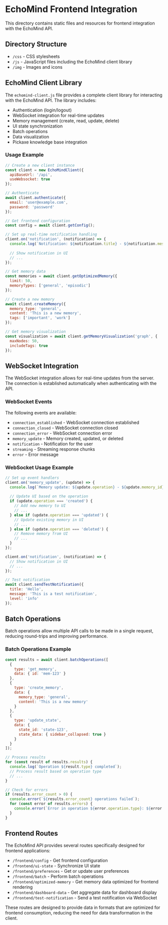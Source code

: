 # EchoMind Frontend Integration

This directory contains static files and resources for frontend integration with the EchoMind API.

## Directory Structure

- `/css` - CSS stylesheets
- `/js` - JavaScript files including the EchoMind client library
- `/img` - Images and icons

## EchoMind Client Library

The `echomind-client.js` file provides a complete client library for interacting with the EchoMind API. The library includes:

- Authentication (login/logout)
- WebSocket integration for real-time updates
- Memory management (create, read, update, delete)
- UI state synchronization
- Batch operations
- Data visualization
- Pickaxe knowledge base integration

### Usage Example

```javascript
// Create a new client instance
const client = new EchoMindClient({
  apiBaseUrl: '/api',
  useWebsocket: true
});

// Authenticate
await client.authenticate({
  email: 'user@example.com',
  password: 'password'
});

// Get frontend configuration
const config = await client.getConfig();

// Set up real-time notification handling
client.on('notification', (notification) => {
  console.log(`Notification: ${notification.title} - ${notification.message}`);
  
  // Show notification in UI
  // ...
});

// Get memory data
const memories = await client.getOptimizedMemory({
  limit: 50,
  memoryTypes: ['general', 'episodic']
});

// Create a new memory
await client.createMemory({
  memory_type: 'general',
  content: 'This is a new memory',
  tags: ['important', 'work']
});

// Get memory visualization
const visualization = await client.getMemoryVisualization('graph', {
  maxNodes: 50,
  includeTags: true
});
```

## WebSocket Integration

The WebSocket integration allows for real-time updates from the server. The connection is established automatically when authenticating with the API.

### WebSocket Events

The following events are available:

- `connection_established` - WebSocket connection established
- `connection_closed` - WebSocket connection closed
- `connection_error` - WebSocket connection error
- `memory_update` - Memory created, updated, or deleted
- `notification` - Notification for the user
- `streaming` - Streaming response chunks
- `error` - Error message

### WebSocket Usage Example

```javascript
// Set up event handlers
client.on('memory_update', (update) => {
  console.log(`Memory update: ${update.operation} - ${update.memory_id}`);
  
  // Update UI based on the operation
  if (update.operation === 'created') {
    // Add new memory to UI
    // ...
  } else if (update.operation === 'updated') {
    // Update existing memory in UI
    // ...
  } else if (update.operation === 'deleted') {
    // Remove memory from UI
    // ...
  }
});

client.on('notification', (notification) => {
  // Show notification in UI
  // ...
});

// Test notification
await client.sendTestNotification({
  title: 'Hello',
  message: 'This is a test notification',
  level: 'info'
});
```

## Batch Operations

Batch operations allow multiple API calls to be made in a single request, reducing round-trips and improving performance.

### Batch Operations Example

```javascript
const results = await client.batchOperations([
  {
    type: 'get_memory',
    data: { id: 'mem-123' }
  },
  {
    type: 'create_memory',
    data: {
      memory_type: 'general',
      content: 'This is a new memory'
    }
  },
  {
    type: 'update_state',
    data: {
      state_id: 'state-123',
      state_data: { sidebar_collapsed: true }
    }
  }
]);

// Process results
for (const result of results.results) {
  console.log(`Operation ${result.type} completed`);
  // Process result based on operation type
  // ...
}

// Check for errors
if (results.error_count > 0) {
  console.error(`${results.error_count} operations failed`);
  for (const error of results.errors) {
    console.error(`Error in operation ${error.operation.type}: ${error.error}`);
  }
}
```

## Frontend Routes

The EchoMind API provides several routes specifically designed for frontend applications:

- `/frontend/config` - Get frontend configuration
- `/frontend/ui-state` - Synchronize UI state
- `/frontend/preferences` - Get or update user preferences
- `/frontend/batch` - Perform batch operations
- `/frontend/optimized-memory` - Get memory data optimized for frontend rendering
- `/frontend/dashboard-data` - Get aggregate data for dashboard display
- `/frontend/test-notification` - Send a test notification via WebSocket

These routes are designed to provide data in formats that are optimized for frontend consumption, reducing the need for data transformation in the client.